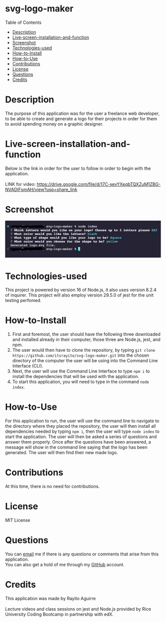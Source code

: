 # svg-logo-maker

Table of Contents
- [Description](#description)
- [Live-screen-installation-and-function](#live-screen-installation-and-function)
- [Screenshot](#screenshot)
- [Technologies-used](#technologies-used)
- [How-to-Install](#how-to-install)
- [How-to-Use](#how-to-use)
- [Contributions](#contributions)
- [License](#license)
- [Questions](#questions)
- [Credits](#credits)

# Description
The purpose of this application was for the user a freelance web developer, to be able to create and generate a logo for their projects in order for them to avoid spending money on a graphic designer.

# Live-screen-installation-and-function
Below is the link in order for the user to follow in order to begin with the application.<br><br>
LINK for video:
https://drive.google.com/file/d/17C-xevYXeqbTQXZuM1ZBG-NVADIFsmAH/view?usp=share_link

# Screenshot
![Alt text](Assets/svgscreenshot.png)
# Technologies-used
This project is powered by version 16 of Node.js, it also uses version 8.2.4 of inquirer. This project will also employ version 29.5.0 of jest for the unit testing perfomed.

# How-to-Install
1. First and foremost, the user should have the following three downloaded and installed already in their computer, those three are Node.js, jest, and npm.
2. The user would then have to clone the repository, by typing `git clone https://github.com/itsrayito/svg-logo-maker.git` into the chosen directory of the computer the user will be using into the Command Line Interface (CLI).
3. Next, the user will use the Command Line Interface to type `npm i` to install the dependencies that will be used with the application. 
4. To start this application, you will need to type in the command `node index`.

# How-to-Use
For this application to run, the user will use the command line to navigate to the directory where they placed the repository, the user will then install all dependencies needed by typing `npm i`, then the user will type `node index` to start the application. The user will then be asked a series of questions and answer them properly. Once after the questions have been answered, a message will show in the command line saying that the logo has been generated. The user will then find their new made logo.

# Contributions
At this time, there is no need for contributions. 

# License
MIT License

# Questions
You can [email](rayito.aguirre94@gmail.com) me if there is any questions or comments that arise from this application.<br>
You can also get a hold of me through my [GitHub](https://github.com/itsrayito) account.

# Credits
This application was made by Rayito Aguirre <br><br>
Lecture videos and class sessions on jest and Node.js provided by Rice University Coding Bootcamp in partnership with edX.


